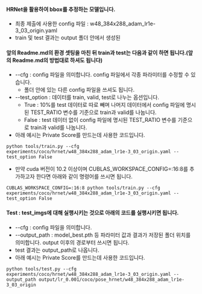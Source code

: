 #### HRNet을 활용하여 bbox를 추정하는 모델입니다.
* 최종 제출에 사용한 config 파일 : w48_384x288_adam_lr1e-3_03_origin.yaml
* train 및 test 결과는 output 폴더 안에서 생성된 

#### 앞의 Readme.md의 환경 셋팅을 마친 뒤 train과 test는 다음과 같이 하면 됩니다.(앞의 Readme.md의 방법대로 하셔도 됩니다)
* --cfg : config 파일을 의미합니다. config 파일에서 각종 파라미터를 수정할 수 있습니다. 
  * 폴더 안에 있는 다른 config 파일을 쓰셔도 됩니다. 
* --test_option : 데이터를 train, valid, test로 나누는 옵션입니다. 
  * True : 10%를 test 데이터로 따로 빼며 나머지 데이터에서 config 파일에 명시된 TEST_RATIO 변수를 기준으로 train과 valid를 나눕니다.
  * False : test 데이터 없이 config 파일에 명시된 TEST_RATIO 변수를 기준으로 train과 valid를 나눕니다.
* 아래 예시는 Private Score를 만드는데 사용한 코드입니다.

```
python tools/train.py --cfg experiments/coco/hrnet/w48_384x288_adam_lr1e-3_03_origin.yaml --test_option False
```
* 만약 cuda 버전이 10.2 이상이며 CUBLAS_WORKSPACE_CONFIG=:16:8를 추가하고자 한다면 아래와 같이 명령어를 쓰시면 됩니다.
```
CUBLAS_WORKSPACE_CONFIG=:16:8 python tools/train.py --cfg experiments/coco/hrnet/w48_384x288_adam_lr1e-3_03_origin.yaml --test_option False
```

#### Test : test_imgs에 대해 실행시키는 것으로 아래의 코드를 실행시키면 됩니다.
* --cfg : config 파일을 의미합니다.
* --output_path : model_best.pth 등 파라미터 값과 결과가 저장된 폴더 위치를 의미합니다. output 이후의 경로부터 쓰시면 됩니다.
* test 결과는 output_path로 나옵니다.
* 아래 예시는 Private Score를 만드는데 사용한 코드입니다.

```
python tools/test.py --cfg experiments/coco/hrnet/w48_384x288_adam_lr1e-3_03_origin.yaml --output_path output/lr_0.001/coco/pose_hrnet/w48_384x288_adam_lr1e-3_03_origin
```
